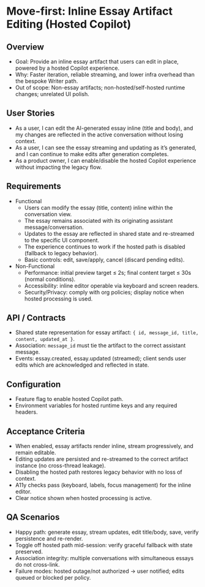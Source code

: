 # Move-first: Inline Essay Artifact Editing (Hosted Copilot)

## Overview
- Goal: Provide an inline essay artifact that users can edit in place, powered by a hosted Copilot experience.
- Why: Faster iteration, reliable streaming, and lower infra overhead than the bespoke Writer path.
- Out of scope: Non-essay artifacts; non-hosted/self-hosted runtime changes; unrelated UI polish.

## User Stories
- As a user, I can edit the AI-generated essay inline (title and body), and my changes are reflected in the active conversation without losing context.
- As a user, I can see the essay streaming and updating as it’s generated, and I can continue to make edits after generation completes.
- As a product owner, I can enable/disable the hosted Copilot experience without impacting the legacy flow.

## Requirements
- Functional
  - Users can modify the essay (title, content) inline within the conversation view.
  - The essay remains associated with its originating assistant message/conversation.
  - Updates to the essay are reflected in shared state and re-streamed to the specific UI component.
  - The experience continues to work if the hosted path is disabled (fallback to legacy behavior).
  - Basic controls: edit, save/apply, cancel (discard pending edits).
- Non-Functional
  - Performance: initial preview target ≤ 2s; final content target ≤ 30s (normal conditions).
  - Accessibility: inline editor operable via keyboard and screen readers.
  - Security/Privacy: comply with org policies; display notice when hosted processing is used.

## API / Contracts
- Shared state representation for essay artifact: `{ id, message_id, title, content, updated_at }`.
- Association: `message_id` must tie the artifact to the correct assistant message.
- Events: essay.created, essay.updated (streamed); client sends user edits which are acknowledged and reflected in state.

## Configuration
- Feature flag to enable hosted Copilot path.
- Environment variables for hosted runtime keys and any required headers.

## Acceptance Criteria
- When enabled, essay artifacts render inline, stream progressively, and remain editable.
- Editing updates are persisted and re-streamed to the correct artifact instance (no cross-thread leakage).
- Disabling the hosted path restores legacy behavior with no loss of context.
- A11y checks pass (keyboard, labels, focus management) for the inline editor.
- Clear notice shown when hosted processing is active.

## QA Scenarios
- Happy path: generate essay, stream updates, edit title/body, save, verify persistence and re-render.
- Toggle off hosted path mid-session: verify graceful fallback with state preserved.
- Association integrity: multiple conversations with simultaneous essays do not cross-link.
- Failure modes: hosted outage/not authorized → user notified; edits queued or blocked per policy.
